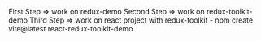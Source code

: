First Step => work on redux-demo
Second Step => work on redux-toolkit-demo
Third Step => work on react project with redux-toolkit
    - npm create vite@latest react-redux-toolkit-demo